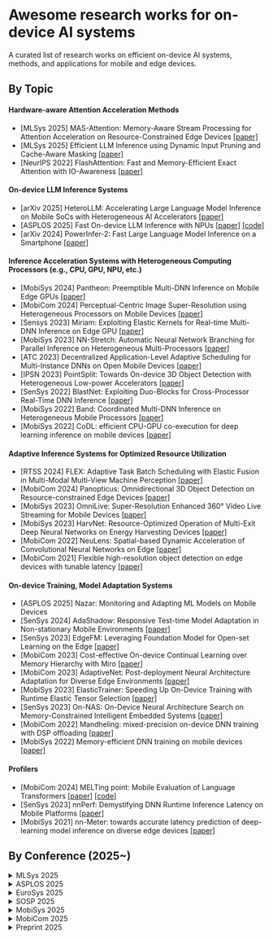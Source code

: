 # Awesome research works for on-device AI systems

A curated list of research works on efficient on-device AI systems, methods, and applications for mobile and edge devices.

<!-- ACM ***MobiSys***, ACM ***MobiCom***, ACM ***Sensys***, ACM ***EuroSys***, ACM ***IPSN***, ACM ***ASPLOS***, USENIX ***NSDI***, USENIX ***ATC***, ***MLSys***, ... -->

## By Topic

#### Hardware-aware Attention Acceleration Methods
- [MLSys 2025] MAS-Attention: Memory-Aware Stream Processing for Attention Acceleration on Resource-Constrained Edge Devices [[paper]](https://arxiv.org/pdf/2411.17720)
- [MLSys 2025] Efficient LLM Inference using Dynamic Input Pruning and Cache-Aware Masking [[paper]](https://arxiv.org/pdf/2412.01380)
- [NeurIPS 2022] FlashAttention: Fast and Memory-Efficient Exact Attention with IO-Awareness [[paper]](https://arxiv.org/pdf/2205.14135)

#### On-device LLM Inference Systems
- [arXiv 2025] HeteroLLM: Accelerating Large Language Model Inference on Mobile SoCs with Heterogeneous AI Accelerators [[paper]](https://arxiv.org/pdf/2501.14794)
- [ASPLOS 2025] Fast On-device LLM Inference with NPUs [[paper]](https://arxiv.org/abs/2407.05858) [[code]](https://github.com/UbiquitousLearning/mllm)
- [arXiv 2024] PowerInfer-2: Fast Large Language Model Inference on a Smartphone [[paper]](https://arxiv.org/abs/2406.06282)

#### Inference Acceleration Systems with Heterogeneous Computing Processors (e.g., CPU, GPU, NPU, etc.)
- [MobiSys 2024] Pantheon: Preemptible Multi-DNN Inference on Mobile Edge GPUs [[paper]](https://dl.acm.org/doi/pdf/10.1145/3643832.3661878)
- [MobiCom 2024] Perceptual-Centric Image Super-Resolution using Heterogeneous Processors on Mobile Devices [[paper]](https://dl.acm.org/doi/10.1145/3636534.3690698)
- [Sensys 2023] Miriam: Exploiting Elastic Kernels for Real-time Multi-DNN Inference on Edge GPU [[paper]](https://dl.acm.org/doi/10.1145/3625687.3625789)
- [MobiSys 2023] NN-Stretch: Automatic Neural Network Branching for Parallel Inference on Heterogeneous Multi-Processors [[paper]](https://dl.acm.org/doi/pdf/10.1145/3472381.3479910)
- [ATC 2023] Decentralized Application-Level Adaptive Scheduling for Multi-Instance DNNs on Open Mobile Devices [[paper]](https://www.usenix.org/system/files/atc23-sung.pdf)
- [IPSN 2023] PointSplit: Towards On-device 3D Object Detection with Heterogeneous Low-power Accelerators [[paper]](https://dl.acm.org/doi/pdf/10.1145/3583120.3587045)
- [SenSys 2022] BlastNet: Exploiting Duo-Blocks for Cross-Processor Real-Time DNN Inference [[paper]](https://dl.acm.org/doi/pdf/10.1145/3560905.3568520)
- [MobiSys 2022] Band: Coordinated Multi-DNN Inference on Heterogeneous Mobile Processors [[paper]](https://dl.acm.org/doi/pdf/10.1145/3498361.3538948)
- [MobiSys 2022] CoDL: efficient CPU-GPU co-execution for deep learning inference on mobile devices [[paper]](https://dl.acm.org/doi/pdf/10.1145/3498361.3538932)

#### Adaptive Inference Systems for Optimized Resource Utilization
- [RTSS 2024] FLEX: Adaptive Task Batch Scheduling with Elastic Fusion in Multi-Modal Multi-View Machine Perception [[paper]](https://ieeexplore.ieee.org/stamp/stamp.jsp?arnumber=10844787)
- [MobiCom 2024] Panopticus: Omnidirectional 3D Object Detection on Resource-constrained Edge Devices [[paper]](https://arxiv.org/pdf/2410.01270)
- [MobiSys 2023] OmniLive: Super-Resolution Enhanced 360° Video Live Streaming for Mobile Devices [[paper]](https://dl.acm.org/doi/pdf/10.1145/3581791.3596851)
- [MobiSys 2023] HarvNet: Resource-Optimized Operation of Multi-Exit Deep Neural Networks on Energy Harvesting Devices [[paper]](https://dl.acm.org/doi/abs/10.1145/3581791.3596845)
- [MobiCom 2022] NeuLens: Spatial-based Dynamic Acceleration of Convolutional Neural Networks on Edge [[paper]](https://dl.acm.org/doi/pdf/10.1145/3495243.3560528)
- [MobiCom 2021] Flexible high-resolution object detection on edge devices with tunable latency [[paper]](https://dl.acm.org/doi/abs/10.1145/3447993.3483274)

#### On-device Training, Model Adaptation Systems
- [ASPLOS 2025] Nazar: Monitoring and Adapting ML Models on Mobile Devices 
- [SenSys 2024] AdaShadow: Responsive Test-time Model Adaptation in Non-stationary Mobile Environments [[paper]](https://arxiv.org/pdf/2410.08256)
- [SenSys 2023] EdgeFM: Leveraging Foundation Model for Open-set Learning on the Edge [[paper]](https://dl.acm.org/doi/10.1145/3625687.3625793)
- [MobiCom 2023] Cost-effective On-device Continual Learning over Memory Hierarchy with Miro [[paper]](https://dl.acm.org/doi/pdf/10.1145/3570361.3613297)
- [MobiCom 2023] AdaptiveNet: Post-deployment Neural Architecture Adaptation for Diverse Edge Environments [[paper]](https://dl.acm.org/doi/pdf/10.1145/3570361.3592529)
- [MobiSys 2023] ElasticTrainer: Speeding Up On-Device Training with Runtime Elastic Tensor Selection [[paper]](https://dl.acm.org/doi/pdf/10.1145/3581791.3596852)
- [SenSys 2023] On-NAS: On-Device Neural Architecture Search on Memory-Constrained Intelligent Embedded Systems [[paper]](https://dl.acm.org/doi/10.1145/3625687.3625814)
- [MobiCom 2022] Mandheling: mixed-precision on-device DNN training with DSP offloading [[paper]](https://dl.acm.org/doi/abs/10.1145/3495243.3560545)
- [MobiSys 2022] Memory-efficient DNN training on mobile devices [[paper]](https://dl.acm.org/doi/abs/10.1145/3498361.3539765)

#### Profilers
- [MobiCom 2024] MELTing point: Mobile Evaluation of Language Transformers [[paper]](https://arxiv.org/abs/2403.12844) [[code]](https://github.com/brave-experiments/MELT-public)
- [SenSys 2023] nnPerf: Demystifying DNN Runtime Inference Latency on Mobile Platforms [[paper]](https://dl.acm.org/doi/10.1145/3625687.3625797)
- [MobiSys 2021] nn-Meter: towards accurate latency prediction of deep-learning model inference on diverse edge devices [[paper]](https://dl.acm.org/doi/10.1145/3458864.3467882)

## By Conference (2025~)

<details>
<summary>MLSys 2025</summary>

- MAS-Attention: Memory-Aware Stream Processing for Attention Acceleration on Resource-Constrained Edge Devices [[paper]](https://arxiv.org/pdf/2411.17720)
- Efficient LLM Inference using Dynamic Input Pruning and Cache-Aware Masking [[paper]](https://arxiv.org/pdf/2412.01380)
- TurboAttention: Efficient attention approximation for High Throughputs LLMs [[paper]](https://arxiv.org/pdf/2412.08585)
- SampleAttention: Near-Lossless Acceleration of Long Context LLM Inference with Adaptive Structured Sparse Attention [[paper]](https://arxiv.org/pdf/2406.15486)
- LeanAttention: Hardware-Aware Scalable Attention Mechanism for the Decode-Phase of Transformers [[paper]](https://arxiv.org/pdf/2405.10480)

</details>

<details>
<summary>ASPLOS 2025</summary>

- Fast On-device LLM Inference with NPUs [[paper]](https://arxiv.org/abs/2407.05858) [[code]](https://github.com/UbiquitousLearning/mllm)
- Energy-aware Scheduling and Input Buffer Overflow Prevention for Energy-harvesting Systems
- Generalizing Reuse Patterns for Efficient DNN on Microcontrollers
- Nazar: Monitoring and Adapting ML Models on Mobile Devices

</details>

<details>
<summary>EuroSys 2025</summary>

- Flex: Fast, Accurate DNN Inference on Low-Cost Edges Using Heterogeneous Accelerator Execution [[paper]]()
- T-MAC: CPU Renaissance via Table Lookup for Low-Bit LLM Deployment on Edge [[paper]]()

</details>

<details>
<summary>SOSP 2025</summary>

</details>

<details>
<summary>MobiSys 2025</summary>

</details>

<details>
<summary>MobiCom 2025</summary>

</details>

<details>
<summary>Preprint 2025</summary>

- HeteroLLM: Accelerating Large Language Model Inference on Mobile SoCs with Heterogeneous AI Accelerators [[paper]](https://arxiv.org/pdf/2501.14794)

</details>